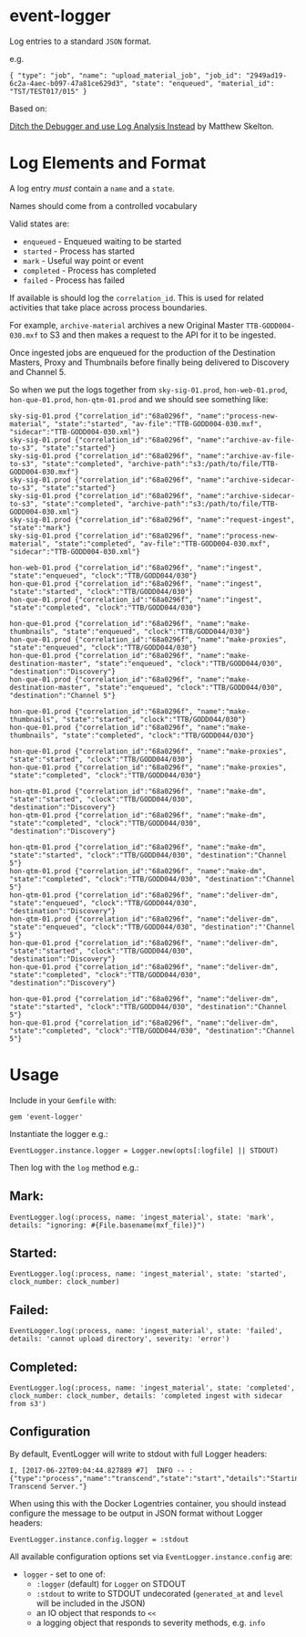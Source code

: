 # event-logger

Log entries to a standard `JSON` format.

e.g.

    { "type": "job", "name": "upload_material_job", "job_id": "2949ad19-6c2a-4aec-b097-47a81ce629d3", "state": "enqueued", "material_id": "TST/TEST017/015" }

Based on:

[Ditch the Debugger and use Log Analysis Instead](https://blog.logentries.com/2015/07/ditch-the-debugger-and-use-log-analysis-instead/) by Matthew Skelton.

# Log Elements and Format

A log entry _must_ contain a `name` and a `state`.

Names should come from a controlled vocabulary

Valid states are:

* `enqueued` - Enqueued waiting to be started
* `started` - Process has started
* `mark` - Useful way point or event 
* `completed` - Process has completed
* `failed` - Process has failed

If available is should log the `correlation_id`.  This is used for related activities that take place across process boundaries.  

For example, `archive-material` archives a new Original Master `TTB-GODD004-030.mxf` to S3 and then makes a request to the API for it to be ingested.

Once ingested jobs are enqueued for the production of the Destination Masters, Proxy and Thumbnails before finally being delivered to Discovery and Channel 5.

So when we put the logs together from `sky-sig-01.prod`, `hon-web-01.prod`, `hon-que-01.prod`, `hon-qtm-01.prod` and we should see something like:

    sky-sig-01.prod {"correlation_id":"68a0296f", "name":"process-new-material", "state":"started", "av-file":"TTB-GODD004-030.mxf", "sidecar":"TTB-GODD004-030.xml"}
    sky-sig-01.prod {"correlation_id":"68a0296f", "name":"archive-av-file-to-s3", "state":"started"}
    sky-sig-01.prod {"correlation_id":"68a0296f", "name":"archive-av-file-to-s3", "state":"completed", "archive-path":"s3:/path/to/file/TTB-GODD004-030.mxf"}
    sky-sig-01.prod {"correlation_id":"68a0296f", "name":"archive-sidecar-to-s3", "state":"started"}
    sky-sig-01.prod {"correlation_id":"68a0296f", "name":"archive-sidecar-to-s3", "state":"completed", "archive-path":"s3:/path/to/file/TTB-GODD004-030.xml"}
    sky-sig-01.prod {"correlation_id":"68a0296f", "name":"request-ingest", "state":"mark"}
    sky-sig-01.prod {"correlation_id":"68a0296f", "name":"process-new-material", "state":"completed", "av-file":"TTB-GODD004-030.mxf", "sidecar":"TTB-GODD004-030.xml"}

    hon-web-01.prod {"correlation_id":"68a0296f", "name":"ingest", "state":"enqueued", "clock":"TTB/GODD044/030"}
    hon-que-01.prod {"correlation_id":"68a0296f", "name":"ingest", "state":"started", "clock":"TTB/GODD044/030"}
    hon-que-01.prod {"correlation_id":"68a0296f", "name":"ingest", "state":"completed", "clock":"TTB/GODD044/030"}

    hon-que-01.prod {"correlation_id":"68a0296f", "name":"make-thumbnails", "state":"enqueued", "clock":"TTB/GODD044/030"}
    hon-que-01.prod {"correlation_id":"68a0296f", "name":"make-proxies", "state":"enqueued", "clock":"TTB/GODD044/030"}
    hon-que-01.prod {"correlation_id":"68a0296f", "name":"make-destination-master", "state":"enqueued", "clock":"TTB/GODD044/030", "destination":"Discovery"}
    hon-que-01.prod {"correlation_id":"68a0296f", "name":"make-destination-master", "state":"enqueued", "clock":"TTB/GODD044/030", "destination":"Channel 5"}

    hon-que-01.prod {"correlation_id":"68a0296f", "name":"make-thumbnails", "state":"started", "clock":"TTB/GODD044/030"} 
    hon-que-01.prod {"correlation_id":"68a0296f", "name":"make-thumbnails", "state":"completed", "clock":"TTB/GODD044/030"} 

    hon-que-01.prod {"correlation_id":"68a0296f", "name":"make-proxies", "state":"started", "clock":"TTB/GODD044/030"} 
    hon-que-01.prod {"correlation_id":"68a0296f", "name":"make-proxies", "state":"completed", "clock":"TTB/GODD044/030"} 

    hon-qtm-01.prod {"correlation_id":"68a0296f", "name":"make-dm", "state":"started", "clock":"TTB/GODD044/030", "destination":"Discovery"}
    hon-qtm-01.prod {"correlation_id":"68a0296f", "name":"make-dm", "state":"completed", "clock":"TTB/GODD044/030", "destination":"Discovery"}

    hon-qtm-01.prod {"correlation_id":"68a0296f", "name":"make-dm", "state":"started", "clock":"TTB/GODD044/030", "destination":"Channel 5"}
    hon-qtm-01.prod {"correlation_id":"68a0296f", "name":"make-dm", "state":"completed", "clock":"TTB/GODD044/030", "destination":"Channel 5"}
    hon-qtm-01.prod {"correlation_id":"68a0296f", "name":"deliver-dm", "state":"enqueued", "clock":"TTB/GODD044/030", "destination":"Discovery"} 
    hon-qtm-01.prod {"correlation_id":"68a0296f", "name":"deliver-dm", "state":"enqueued", "clock":"TTB/GODD044/030", "destination":"'Channel 5"} 
    hon-que-01.prod {"correlation_id":"68a0296f", "name":"deliver-dm", "state":"started", "clock":"TTB/GODD044/030", "destination":"Discovery"} 
    hon-que-01.prod {"correlation_id":"68a0296f", "name":"deliver-dm", "state":"completed", "clock":"TTB/GODD044/030", "destination":"Discovery"} 

    hon-que-01.prod {"correlation_id":"68a0296f", "name":"deliver-dm", "state":"started", "clock":"TTB/GODD044/030", "destination":"Channel 5"} 
    hon-que-01.prod {"correlation_id":"68a0296f", "name":"deliver-dm", "state":"completed", "clock":"TTB/GODD044/030", "destination":"Channel 5"}


# Usage

Include in your `Gemfile` with:

	gem 'event-logger'

Instantiate the logger e.g.:

	EventLogger.instance.logger = Logger.new(opts[:logfile] || STDOUT)
	
Then log with the `log` method e.g.:

## Mark:
	EventLogger.log(:process, name: 'ingest_material', state: 'mark', details: "ignoring: #{File.basename(mxf_file)}")
## Started:
	EventLogger.log(:process, name: 'ingest_material', state: 'started', clock_number: clock_number)
## Failed:
	EventLogger.log(:process, name: 'ingest_material', state: 'failed', details: 'cannot upload directory', severity: 'error')
## Completed:
	EventLogger.log(:process, name: 'ingest_material', state: 'completed', clock_number: clock_number, details: 'completed ingest with sidecar from s3')

## Configuration

By default, EventLogger will write to stdout with full Logger headers:

    I, [2017-06-22T09:04:44.827889 #7]  INFO -- : {"type":"process","name":"transcend","state":"start","details":"Starting Transcend Server."}

When using this with the Docker Logentries container, you should instead
configure the message to be output in JSON format without Logger headers:

    EventLogger.instance.config.logger = :stdout

All available configuration options set via `EventLogger.instance.config`
are:

* `logger` - set to one of:
    * `:logger` (default) for `Logger` on STDOUT
    * `:stdout` to write to STDOUT undecorated (`generated_at` and `level` will be included in the JSON)
    * an IO object that responds to `<<`
    * a logging object that responds to severity methods, e.g. `info`
